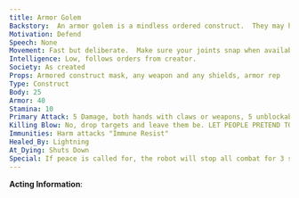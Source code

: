 ```yaml
---
title: Armor Golem
Backstory:  An armor golem is a mindless ordered construct.  They may have a number of orders and are smart enough to remember the orders, but are not smart enough to make their own decisions.  These are made by the Robot Librarian to guard his home and himself.These are suits of armor and weapons that are animated to defend an area determined by the robot librarian or other creator.
Motivation: Defend
Speech: None
Movement: Fast but deliberate.  Make sure your joints snap when available to do so.
Intelligence: Low, follows orders from creator.
Society: As created
Props: Armored construct mask, any weapon and any shields, armor rep
Type: Construct
Body: 25
Armor: 40
Stamina: 10
Primary Attack: 5 Damage, both hands with claws or weapons, 5 unblockable damage with firearms
Killing Blow: No, drop targets and leave them be. LET PEOPLE PRETEND TO BE DOWN
Immunities: Harm attacks "Immune Resist"
Healed_By: Lightning
At_Dying: Shuts Down
Special: If peace is called for, the robot will stop all combat for 3 second (Internal count),  If hit with Shatter or Destroy condition, reduce primary attack to 2 damage as attached weapons are broken.
---
```






 

**Acting Information**: 




